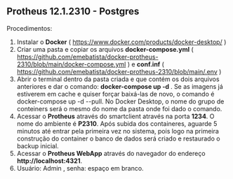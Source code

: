 <h2>Protheus 12.1.2310  - Postgres </h2>

Procedimentos:
1. Instalar o <b>Docker</b> ( https://www.docker.com/products/docker-desktop/ )
2. Criar uma pasta e copiar os arquivos <b>docker-compose.yml</b> ( https://github.com/emebatista/docker-protheus-2310/blob/main/docker-compose.yml )  e <b>conf.inf</b> ( https://github.com/emebatista/docker-protheus-2310/blob/main/.env )
3. Abrir o terminal dentro da pasta criada e que contém os dois arquivos anteriores e dar o comando: <b>docker-compose up -d </b>. Se as imagens já estiverem em cache e quiser forçar baixá-las de novo, o comando é docker-compose up -d --pull. No Docker Desktop, o nome do grupo de conteiners será o mesmo do nome da pasta onde foi dado o comando.
4. Acessar o <b>Protheus</b> através do smartclient através na porta <b>1234</b>. O nome do ambiente é <b>P2310</b>. Após subida dos containeres, aguarde 5 minutos até entrar pela primeira vez no sistema, pois logo na primeira construção do container o banco de dados será criado e restaurado o backup inicial. 
5. Acessar o <b>Protheus WebApp</b> através do navegador do endereço <b>http://localhost:4321</b>.
6. Usuário: Admin , senha: espaço em branco.